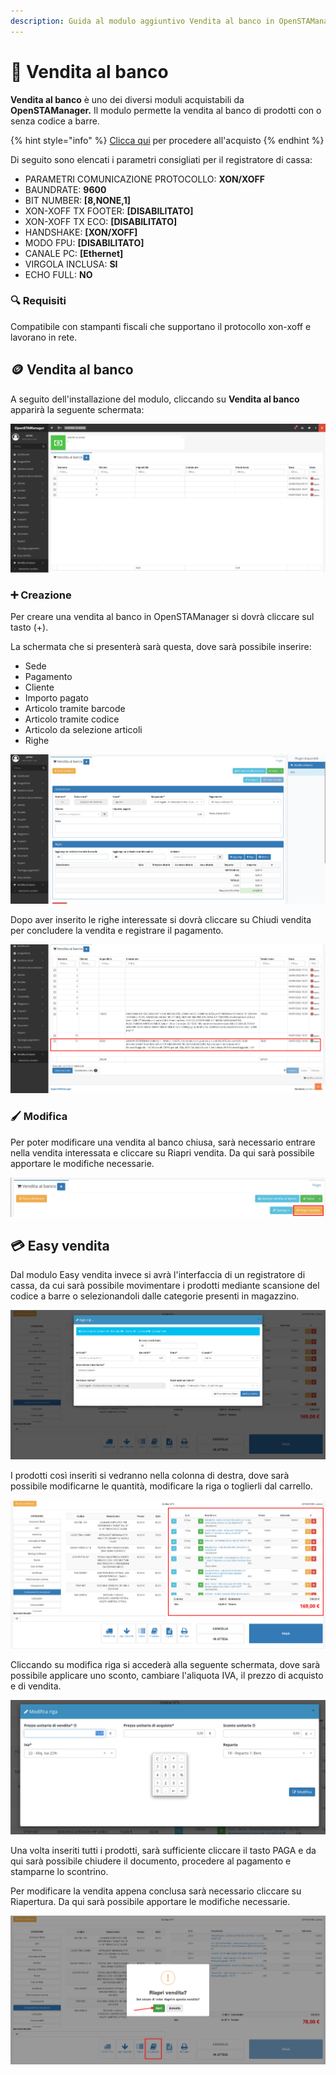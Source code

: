 ```yaml
---
description: Guida al modulo aggiuntivo Vendita al banco in OpenSTAManager
---
```


# 📗 Vendita al banco

**Vendita al banco** è uno dei diversi moduli acquistabili da **OpenSTAManager.** Il modulo permette la vendita al banco di prodotti con o senza codice a barre.

{% hint style="info" %}
[Clicca qui](https://shop.openstamanager.com/prodotto/vendita-al-banco/) per procedere all'acquisto
{% endhint %}

Di seguito sono elencati i parametri consigliati per il registratore di cassa:

* PARAMETRI COMUNICAZIONE PROTOCOLLO: **XON/XOFF**
* BAUNDRATE: **9600**
* BIT NUMBER: **\[8,NONE,1]**
* XON-XOFF TX FOOTER: **\[DISABILITATO]**
* XON-XOFF TX ECO: **\[DISABILITATO]**
* HANDSHAKE: **\[XON/XOFF]**
* MODO FPU: **\[DISABILITATO]**
* CANALE PC: **\[Ethernet]**
* VIRGOLA INCLUSA: **SI**
* ECHO FULL: **NO**

### 🔍 Requisiti

Compatibile con stampanti fiscali che supportano il protocollo xon-xoff e lavorano in rete.

## 🪙 Vendita al banco

A seguito dell'installazione del modulo, cliccando su **Vendita al banco** apparirà la seguente schermata:

![](<../.gitbook/assets/image (95).png>)

### ➕ Creazione

Per creare una vendita al banco in OpenSTAManager si dovrà cliccare sul tasto (+).

La schermata che si presenterà sarà questa, dove sarà possibile inserire:

* Sede
* Pagamento
* Cliente
* Importo pagato
* Articolo tramite barcode
* Articolo tramite codice
* Articolo da selezione articoli
* Righe

![](<../.gitbook/assets/image (143).png>)

Dopo aver inserito le righe interessate si dovrà cliccare su Chiudi vendita per concludere la vendita e registrare il pagamento.

![](<../.gitbook/assets/image (106).png>)

### 🖌️ Modifica

Per poter modificare una vendita al banco chiusa, sarà necessario entrare nella vendita interessata e cliccare su Riapri vendita. Da qui sarà possibile apportare le modifiche necessarie.

![](<../.gitbook/assets/image (62).png>)

## 💳 Easy vendita

Dal modulo Easy vendita invece si avrà l'interfaccia di un registratore di cassa, da cui sarà possibile movimentare i prodotti mediante scansione del codice a barre o selezionandoli dalle categorie presenti in magazzino.

![](<../.gitbook/assets/image (148).png>)

I prodotti così inseriti si vedranno nella colonna di destra, dove sarà possibile modificarne le quantità, modificare la riga o toglierli dal carrello.

![](<../.gitbook/assets/image (136).png>)

Cliccando su modifica riga si accederà alla seguente schermata, dove sarà possibile applicare uno sconto, cambiare l'aliquota IVA, il prezzo di acquisto e di vendita.

![](<../.gitbook/assets/image (337).png>)

Una volta inseriti tutti i prodotti, sarà sufficiente cliccare il tasto PAGA e da qui sarà possibile chiudere il documento, procedere al pagamento e stamparne lo scontrino.

Per modificare la vendita appena conclusa sarà necessario cliccare su Riapertura. Da qui sarà possibile apportare le modifiche necessarie.

![](<../.gitbook/assets/image (77).png>)
